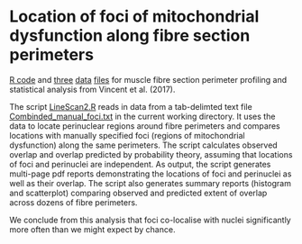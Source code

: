 # Location of foci of mitochondrial dysfunction along fibre section perimeters

[R code](LineScan2.R) and [three](Combined_manual_foci.txt) [data](Focix10.txt) [files](LineScans.txt) for muscle fibre section perimeter profiling and statistical analysis from Vincent et al. (2017).

The script [LineScan2.R](LineScan2.R) reads in data from a tab-delimted text file [Combinded_manual_foci.txt](Combined_manual_foci.txt) in the current working directory.  It uses the data to locate perinuclear regions around fibre perimeters and compares locations with manually specified foci (regions of mitochondrial dysfunction) along the same perimeters.  The script calculates observed overlap and overlap predicted by probability theory, assuming that locations of foci and perinuclei are independent.  As output, the script generates multi-page pdf reports demonstrating the locations of foci and perinuclei as well as their overlap.  The script also generates summary reports (histogram and scatterplot) comparing observed and predicted extent of overlap across dozens of fibre perimeters.  

We conclude from this analysis that foci co-localise with nuclei significantly more often than we might expect by chance.